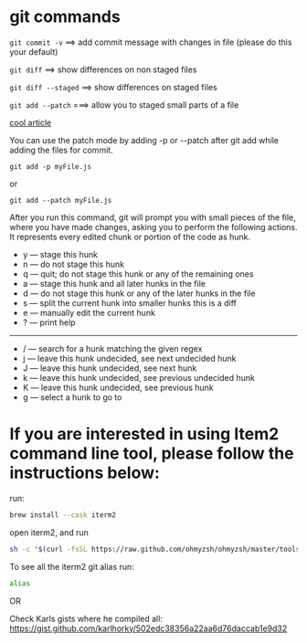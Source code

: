# git commands

`git commit -v` ==> add commit message with changes in file (please do this your default)

`git diff` ==> show differences on non staged files

`git diff --staged` ==> show differences on staged files

`git add --patch` ===> allow you to staged small parts of a file

[cool article](https://paritosh-pundir.medium.com/take-control-of-your-commits-with-git-adds-patch-mode-2a5187590c3)

<!-- [git image](https://informaticaynadamas.com/wp-content/uploads/2020/02/Agregar-un-t%C3%ADtulo-1.jpg) -->

You can use the patch mode by adding -p or --patch after git add while adding the files for commit.

```
git add -p myFile.js
```

or

```
git add --patch myFile.js
```

After you run this command, git will prompt you with small pieces of the file, where you have made changes, asking you to perform the following actions. It represents every edited chunk or portion of the code as hunk.

- y — stage this hunk
- n — do not stage this hunk
- q — quit; do not stage this hunk or any of the remaining ones
- a — stage this hunk and all later hunks in the file
- d — do not stage this hunk or any of the later hunks in the file
- s — split the current hunk into smaller hunks this is a diff
- e — manually edit the current hunk
- ? — print help

---

- / — search for a hunk matching the given regex
- j — leave this hunk undecided, see next undecided hunk
- J — leave this hunk undecided, see next hunk
- k — leave this hunk undecided, see previous undecided hunk
- K — leave this hunk undecided, see previous hunk
- g — select a hunk to go to

# If you are interested in using Item2 command line tool, please follow the instructions below:

run:

```bash
brew install --cask iterm2
```

open iterm2, and run

```bash
sh -c "$(curl -fsSL https://raw.github.com/ohmyzsh/ohmyzsh/master/tools/install.sh)"
```

To see all the iterm2 git alias run:

```bash
alias
```

OR

Check Karls gists where he compiled all:
https://gist.github.com/karlhorky/502edc38356a22aa6d76daccab1e9d32
